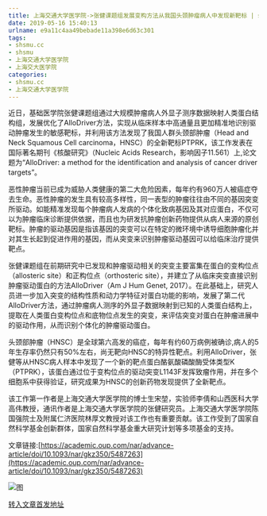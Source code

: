 ```yaml
---
title: 上海交通大学医学院->张健课题组发展变构方法从我国头颈肿瘤病人中发现新靶标 | shsmu.cc
date: 2019-05-16 15:40:13
urlname: e9a11c4aa49bebade11a398e6d63c301
tags: 
- shsmu.cc
- shsmu
- 上海交通大学医学院
- 上海交大医学院
categories:
- shsmu.cc
- 上海交通大学医学院
---
```



近日，基础医学院张健课题组通过大规模肿瘤病人外显子测序数据映射人类蛋白结构组，发展优化了AlloDriver方法，实现从临床样本中高通量且更加精准地识别驱动肿瘤发生的敏感靶标，并利用该方法发现了我国人群头颈部肿瘤（Head and Neck Squamous Cell carcinoma，HNSC）的全新靶标PTPRK，该工作发表在国际著名期刊《核酸研究》（Nucleic Acids Research，影响因子11.561）上,论文题为“AlloDriver: a method for the identification and analysis of cancer driver targets”。

恶性肿瘤当前已成为威胁人类健康的第二大危险因素，每年约有960万人被癌症夺去生命。恶性肿瘤的发生具有较高多样性，同一表型的肿瘤往往由不同的基因突变所驱动。如能精准发现每个肿瘤病人发病的个体化致病基因及其对应蛋白，不仅可以为肿瘤临床诊断提供依据，而且也为研发抗肿瘤创新药物提供从病人来源的原创靶标。肿瘤的驱动基因是指该基因的突变可以在特定的微环境中诱导细胞肿瘤化并对其生长起到促进作用的基因，而从突变来识别肿瘤驱动基因可以给临床治疗提供靶点。

张健课题组在前期研究中已发现和肿瘤驱动相关的突变主要富集在蛋白的变构位点（allosteric site）和正构位点（orthosteric site），并建立了从临床突变直接识别肿瘤驱动蛋白的方法AlloDriver（Am J Hum Genet, 2017）。在此基础上，研究人员进一步加入突变的结构性质和动力学特征对蛋白功能的影响，发展了第二代AlloDriver方法，通过肿瘤病人测序的外显子数据映射到已知的人类蛋白结构上，提取在人类蛋白变构位点和底物位点发生的突变，来评估突变对蛋白在肿瘤进展中的驱动作用，从而识别个体化的肿瘤驱动蛋白。

头颈部肿瘤（HNSC）是全球第六高发的癌症，每年有约60万病例被确诊,病人的5年生存率仍然只有50%左右，尚无靶向HNSC的特异性靶点。利用AlloDriver，张健等从HNSC病人样本中发现了一个新的靶点蛋白酪氨酸磷酸酶受体类型K（PTPRK），该蛋白通过位于变构位点的驱动突变L1143F发挥致瘤作用，并在多个细胞系中获得验证，研究成果为HNSC的创新药物发现提供了全新靶点。

该工作第一作者是上海交通大学医学院的博士生宋堃，实验师李倩和山西医科大学高伟教授，通讯作者是上海交通大学医学院的张健研究员。上海交通大学医学院陈国强院士及附属仁济医院林厚文教授对该工作也有重要贡献。该工作受到了国家自然科学基金创新群体，国家自然科学基金重大研究计划等多项基金的支持。

文章链接:[https://academic.oup.com/nar/advance-article/doi/10.1093/nar/gkz350/5487263](https://academic.oup.com/nar/advance-article/doi/10.1093/nar/gkz350/5487263) 



![图](https://www.shsmu.edu.cn/__local/5/45/95/31FD17D0274EE0BADCBCECC58CC_053F188E_73C50.png)

[转入文章首发地址](https://www.shsmu.edu.cn/news/info/1002/16424.htm)